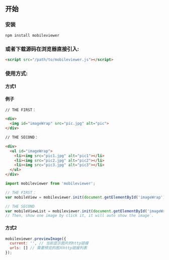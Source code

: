## 开始

### 安装

```shell
npm install mobileviewer
```

### 或者下载源码在浏览器直接引入:

```html
<script src="/path/to/mobileviewer.js"></script>
```
### 使用方式:
#### 方式1

#### 例子

```html
// THE FIRST：

<div>
  <img id="imageWrap" src="pic.jpg" alt="pic">
</div>

// THE SECOND：

<div>
  <ul id="imageWrap">
    <li><img src="pic1.jpg" alt="pic1"></li>
    <li><img src="pic2.jpg" alt="pic2"></li>
    <li><img src="pic3.jpg" alt="pic3"></li>
  </ul>
</div>
```

```js
import mobileviewer from 'mobileviewer';

// THE FIRST：
var mobileView = mobileviewer.init(document.getElementById('imageWrap'));

// THE SECOND
var mobileViewList = mobileviewer.init(document.getElementById('imageWrap'));
// Then, show one image by click it, it will auto show the image`.
```

#### 方式2
```js
mobileviewer.previewImage({
  current: '', // 当前显示图片的http链接
  urls: [] // 需要预览的图片http链接列表
});
```